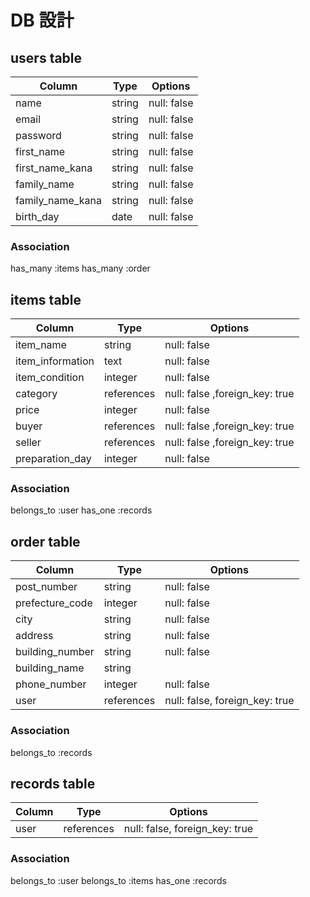 # DB 設計

## users table
|Column            |Type        |Options                        |
|------------------|------------|-------------------------------|
| name             |string      |null: false                    |
| email            |string      |null: false                    |
| password         |string      |null: false                    |
| first_name       |string      |null: false                    |
| first_name_kana  |string      |null: false                    |
| family_name      |string      |null: false                    |
| family_name_kana |string      |null: false                    |
| birth_day        |date        |null: false                    |

### Association
has_many :items
has_many :order

## items table
|Column            |Type        |Options                         |
|------------------|------------|--------------------------------|
| item_name        |string      |null: false                     |
| item_information |text        |null: false                     |
| item_condition   |integer     |null: false                     |
| category         |references  |null: false ,foreign_key: true  |
| price            |integer     |null: false                     |
| buyer            |references  |null: false ,foreign_key: true  |
| seller           |references  |null: false ,foreign_key: true  |
| preparation_day  |integer     |null: false                     |

### Association
belongs_to :user
has_one :records

## order table
|Column            |Type        |Options                         |
|------------------|------------|--------------------------------|
|post_number       |string      |null: false                     |
|prefecture_code   |integer     |null: false                     |
|city              |string      |null: false                     |
|address           |string      |null: false                     |
|building_number   |string      |null: false                     |
|building_name     |string      |                                |
|phone_number      |integer     |null: false                     |
|user              |references  |null: false, foreign_key: true  |

### Association
belongs_to :records

## records table
|Column            |Type        |Options                         |
|------------------|------------|--------------------------------|
|user              |references  |null: false, foreign_key: true  |

### Association
belongs_to :user
belongs_to :items
has_one :records
